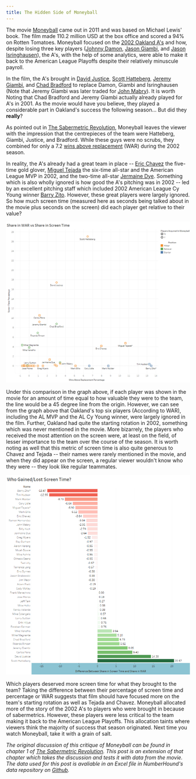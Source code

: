 ```yaml
---
title: The Hidden Side of Moneyball
---
```


The movie [Moneyball](https://www.imdb.com/title/tt1210166/) came out in 2011 and was based on Michael Lewis' book. The film made 110.2 million USD at the box office and scored a 94% on Rotten Tomatoes. Moneyball focused on the [2002 Oakland A's](https://www.baseball-reference.com/teams/OAK/2002.shtml) and how, despite losing three key players ([Johnny Damon](https://www.baseball-reference.com/players/d/damonjo01.shtml), [Jason Giambi](https://www.baseball-reference.com/players/g/giambja01.shtml), and [Jason Isringhausen](https://www.baseball-reference.com/players/i/isrinja01.shtml)), the A's, with the help of some analytics, were able to make it back to the American League Playoffs despite their relatively minuscule payroll. 

In the film, the A's brought in [David Justice](https://www.baseball-reference.com/players/j/justida01.shtml), [Scott Hatteberg](https://www.baseball-reference.com/players/h/hattesc01.shtml), [Jeremy Giambi](https://www.baseball-reference.com/players/g/giambje01.shtml), and [Chad Bradford](https://www.baseball-reference.com/players/b/bradfch01.shtml) to replace Damon, Giambi and Isringhausen (Note that Jeremy Giambi was later traded for [John Mabry](https://www.baseball-reference.com/players/m/mabryjo01.shtml)). It is worth Noting that Chad Bradford and Jeremy Giambi actually already played for A's in 2001. As the movie would have you believe, they played a considerable part in Oakland's success the following season... But did they **really**? 

As pointed out in [The Sabermetric Revolution](https://www.amazon.ca/Sabermetric-Revolution-Assessing-Analytics-Baseball/dp/0812245725), Moneyball leaves the viewer with the impression that the centrepieces of the team were Hatteberg, Giambi, Justice, and Bradford. While these guys were no scrubs, they combined for only a 7.2 [wins above replacement](https://www.baseball-reference.com/about/war_explained.shtml) (WAR) during the 2002 season. 

In reality, the A's already had a great team in place -- [Eric Chavez](https://www.baseball-reference.com/players/c/chaveer01.shtml) the five-time gold glover, [Miguel Tejada](https://www.baseball-reference.com/players/t/tejadmi01.shtml) the six-time all-star and the American League MVP in 2002, and the two-time all-star [Jermaine Dye](https://www.baseball-reference.com/players/d/dyeje01.shtml). Something which is also wholly ignored is how good the A's pitching was in 2002 -- led by an excellent pitching staff which included 2002 American League Cy Young winner [Barry Zito](https://www.baseball-reference.com/players/z/zitoba01.shtml). However, these great players were largely ignored. So how much screen time (measured here as seconds being talked about in the movie plus seconds on the screen) did each player get relative to their value?

![The Hidden Side to Moneyball](/img/moneyball/moneyball2.png "WAR% Versus Screen%")

Under this comparison in the graph above, if each player was shown in the movie for an amount of time equal to how valuable they were to the team, the line would be a 45 degree line from the origin. However, we can see from the graph above that Oakland's top six players (According to WAR), including the AL MVP and the AL Cy Young winner, were largely ignored in the film. Further, Oakland had quite the starting rotation in 2002, something which was never mentioned in the movie. More bizarrely, the players who received the most attention on the screen were, at least on the field, of lesser importance to the team over the course of the season. It is worth noting as well that this metric of screen time is also quite generous to Chavez and Tejada -- their names were rarely mentioned in the movie, and when they did appear on the screen, a regular viewer wouldn't know who they were -- they look like regular teammates. 

![The Hidden Side to Moneyball](/img/moneyball/Moneyball1.png "Less screen time")

Which players deserved more screen time for what they brought to the team? Taking the difference between their percentage of screen time and percentage or WAR suggests that film should have focused more on the team's starting rotation as well as Tejada and Chavez.  Moneyball allocated more of the story of the 2002 A's to players who were brought in because of sabermetrics. However, these players were less critical to the team making it back to the American League Playoffs. This allocation taints where viewers think the majority of success that season originated. Next time you watch Moneyball, take it with a grain of salt.  

_The original discussion of this critique of Moneyball can be found in chapter 1 of [The Sabermetric Revolution](https://www.amazon.ca/Sabermetric-Revolution-Assessing-Analytics-Baseball/dp/0812245725). This post is an extension of that chapter which takes the discussion and tests it with data from the movie. The data used for this post is avaliable in an Excel file in NumberHound's data repository on [Github](https://github.com/NumberHound/Data/tree/master/Posts/The%20Hidden%20Side%20of%20Moneyball)._
